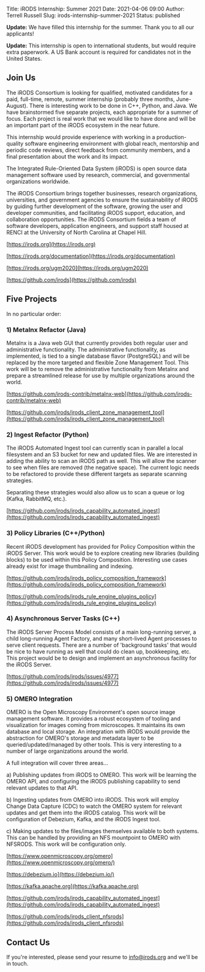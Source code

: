 Title: iRODS Internship: Summer 2021
Date: 2021-04-06 09:00
Author: Terrell Russell
Slug: irods-internship-summer-2021
Status: published


**Update:**  We have filled this internship for the summer.  Thank you to all our applicants!

**Update:**  This internship is open to international students, but would require extra paperwork.  A US Bank account is required for candidates not in the United States.

## Join Us

The iRODS Consortium is looking for qualified, motivated candidates for a paid, full-time, remote, summer internship (probably three months, June-August).  There is interesting work to be done in C++, Python, and Java.  We have brainstormed five separate projects, each appropriate for a summer of focus.  Each project is real work that we would like to have done and will be an important part of the iRODS ecosystem in the near future.

This internship would provide experience with working in a production-quality software engineering environment with global reach, mentorship and periodic code reviews, direct feedback from community members, and a final presentation about the work and its impact.

The Integrated Rule-Oriented Data System (iRODS) is open source data management software used by research, commercial, and governmental organizations worldwide.

The iRODS Consortium brings together businesses, research organizations, universities, and government agencies to ensure the sustainability of iRODS by guiding further development of the software, growing the user and developer communities, and facilitating iRODS support, education, and collaboration opportunities.  The iRODS Consortium fields a team of software developers, application engineers, and support staff housed at RENCI at the University of North Carolina at Chapel Hill.

[https://irods.org](https://irods.org)

[https://irods.org/documentation](https://irods.org/documentation)

[https://irods.org/ugm2020](https://irods.org/ugm2020)

[https://github.com/irods](https://github.com/irods)

## Five Projects

In no particular order:

### 1) Metalnx Refactor (Java)

Metalnx is a Java web GUI that currently provides both regular user and administrative functionality.  The administrative functionality, as implemented, is tied to a single database flavor (PostgreSQL) and will be replaced by the more targeted and flexible Zone Management Tool.  This work will be to remove the administrative functionality from Metalnx and prepare a streamlined release for use by multiple organizations around the world.

[https://github.com/irods-contrib/metalnx-web](https://github.com/irods-contrib/metalnx-web)

[https://github.com/irods/irods_client_zone_management_tool](https://github.com/irods/irods_client_zone_management_tool)

### 2) Ingest Refactor (Python)

The iRODS Automated Ingest tool can currently scan in parallel a local filesystem and an S3 bucket for new and updated files.  We are interested in adding the ability to scan an iRODS path as well.  This will allow the scanner to see when files are removed (the negative space).  The current logic needs to be refactored to provide these different targets as separate scanning strategies.

Separating these strategies would also allow us to scan a queue or log (Kafka, RabbitMQ, etc.).
  
[https://github.com/irods/irods_capability_automated_ingest](https://github.com/irods/irods_capability_automated_ingest)

### 3) Policy Libraries (C++/Python)

Recent iRODS development has provided for Policy Composition within the iRODS Server.  This work would be to explore creating new libraries (building blocks) to be used within this Policy Composition.  Interesting use cases already exist for image thumbnailing and indexing.

[https://github.com/irods/irods_policy_composition_framework](https://github.com/irods/irods_policy_composition_framework)

[https://github.com/irods/irods_rule_engine_plugins_policy](https://github.com/irods/irods_rule_engine_plugins_policy)

### 4) Asynchronous Server Tasks (C++)

The iRODS Server Process Model consists of a main long-running server, a child long-running Agent Factory, and many short-lived Agent processes to serve client requests.  There are a number of 'background tasks' that would be nice to have running as well that could do clean up, bookkeeping, etc.  This project would be to design and implement an asynchronous facility for the iRODS Server.

[https://github.com/irods/irods/issues/4977](https://github.com/irods/irods/issues/4977)

### 5) OMERO Integration

OMERO is the Open Microscopy Environment's open source image management software.  It provides a robust ecosystem of tooling and visualization for images coming from microscopes.  It maintains its own database and local storage.  An integration with iRODS would provide the abstraction for OMERO's storage and metadata layer to be queried/updated/managed by other tools.  This is very interesting to a number of large organizations around the world.

A full integration will cover three areas...

a) Publishing updates from iRODS to OMERO.  This work will be learning the OMERO API, and configuring the iRODS publishing capability to send relevant updates to that API.

b) Ingesting updates from OMERO into iRODS.  This work will employ Change Data Capture (CDC) to watch the OMERO system for relevant updates and get them into the iRODS catalog.  This work will be configuration of Debezium, Kafka, and the iRODS Ingest tool.

c) Making updates to the files/images themselves available to both systems.  This can be handled by providing an NFS mountpoint to OMERO with NFSRODS.  This work will be configuration only.

[https://www.openmicroscopy.org/omero](https://www.openmicroscopy.org/omero/)

[https://debezium.io](https://debezium.io/)

[https://kafka.apache.org](https://kafka.apache.org)

[https://github.com/irods/irods_capability_automated_ingest](https://github.com/irods/irods_capability_automated_ingest)

[https://github.com/irods/irods_client_nfsrods](https://github.com/irods/irods_client_nfsrods)


## Contact Us

If you're interested, please send your resume to [info@irods.org](mailto:info@irods.org) and we'll be in touch.
